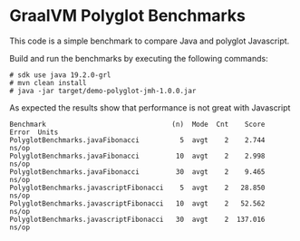 # GraalVM Polyglot Benchmarks

This code is a simple benchmark to compare Java and polyglot Javascript.

Build and run the benchmarks by executing the following commands:

```
# sdk use java 19.2.0-grl
# mvn clean install
# java -jar target/demo-polyglot-jmh-1.0.0.jar
``` 

As expected the results show that performance is not great with Javascript

```
Benchmark                               (n)  Mode  Cnt    Score   Error  Units
PolyglotBenchmarks.javaFibonacci          5  avgt    2    2.744          ns/op
PolyglotBenchmarks.javaFibonacci         10  avgt    2    2.998          ns/op
PolyglotBenchmarks.javaFibonacci         30  avgt    2    9.465          ns/op
PolyglotBenchmarks.javascriptFibonacci    5  avgt    2   28.850          ns/op
PolyglotBenchmarks.javascriptFibonacci   10  avgt    2   52.562          ns/op
PolyglotBenchmarks.javascriptFibonacci   30  avgt    2  137.016          ns/op
```